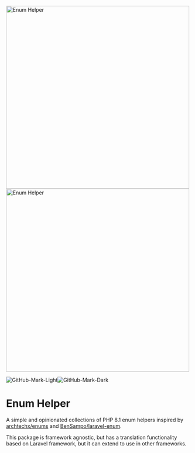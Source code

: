 <img src="https://banners.beyondco.de/Enum%20Helper.png?theme=light&packageManager=composer+require&packageName=datomatic%2Fenum-helper&pattern=deathStar&style=style_1&description=Simple+opinionated+collection+of+PHP+8.1+enum+helpers&md=1&showWatermark=0&fontSize=100px&images=view-list#gh-light-mode-only" alt="Enum Helper" width="500px"><img src="https://banners.beyondco.de/Enum%20Helper.png?theme=dark&packageManager=composer+require&packageName=datomatic%2Fenum-helper&pattern=deathStar&style=style_1&description=Simple+opinionated+collection+of+PHP+8.1+enum+helpers&md=1&showWatermark=0&fontSize=100px&images=view-list#gh-dark-mode-only" alt="Enum Helper" width="500px">

![GitHub-Mark-Light](https://user-images.githubusercontent.com/3369400/139447912-e0f43f33-6d9f-45f8-be46-2df5bbc91289.png#gh-dark-mode-only)![GitHub-Mark-Dark](https://user-images.githubusercontent.com/3369400/139448065-39a229ba-4b06-434b-bc67-616e2ed80c8f.png#gh-light-mode-only)
# Enum Helper
A simple and opinionated collections of PHP 8.1 enum helpers inspired by [archtechx/enums](https://github.com/archtechx/enums) and [BenSampo/laravel-enum](https://github.com/BenSampo/laravel-enum).

This package is framework agnostic, but has a translation functionality based on Laravel framework, but it can extend to use in other frameworks.
